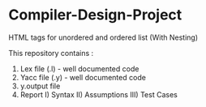 # Compiler-Design-Project
HTML tags for unordered and ordered list (With Nesting)

This repository contains : 
1. Lex file (.l)   - well documented code
2. Yacc file (.y)  - well documented code
3. y.output file
4. Report
     I) Syntax
     II) Assumptions
     III) Test Cases
